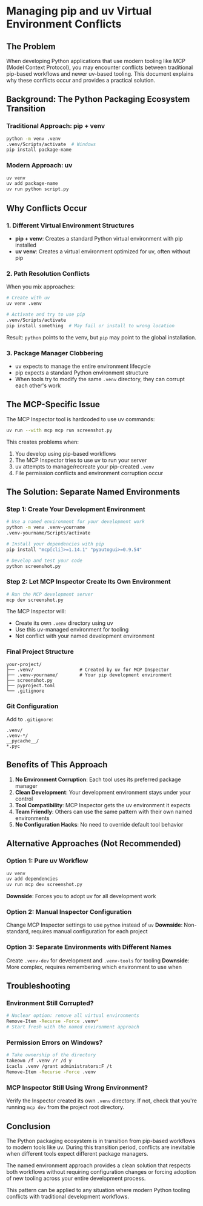 # Managing pip and uv Virtual Environment Conflicts

## The Problem

When developing Python applications that use modern tooling like MCP (Model Context Protocol), you may encounter conflicts between traditional pip-based workflows and newer uv-based tooling. This document explains why these conflicts occur and provides a practical solution.

## Background: The Python Packaging Ecosystem Transition

### Traditional Approach: pip + venv
```bash
python -m venv .venv
.venv/Scripts/activate  # Windows
pip install package-name
```

### Modern Approach: uv
```bash
uv venv
uv add package-name
uv run python script.py
```

## Why Conflicts Occur

### 1. Different Virtual Environment Structures
- **pip + venv**: Creates a standard Python virtual environment with pip installed
- **uv venv**: Creates a virtual environment optimized for uv, often without pip

### 2. Path Resolution Conflicts
When you mix approaches:
```bash
# Create with uv
uv venv .venv

# Activate and try to use pip
.venv/Scripts/activate
pip install something  # May fail or install to wrong location
```

Result: `python` points to the venv, but `pip` may point to the global installation.

### 3. Package Manager Clobbering
- uv expects to manage the entire environment lifecycle
- pip expects a standard Python environment structure
- When tools try to modify the same `.venv` directory, they can corrupt each other's work

## The MCP-Specific Issue

The MCP Inspector tool is hardcoded to use uv commands:
```bash
uv run --with mcp mcp run screenshot.py
```

This creates problems when:
1. You develop using pip-based workflows
2. The MCP Inspector tries to use uv to run your server
3. uv attempts to manage/recreate your pip-created `.venv`
4. File permission conflicts and environment corruption occur

## The Solution: Separate Named Environments

### Step 1: Create Your Development Environment
```bash
# Use a named environment for your development work
python -m venv .venv-yourname
.venv-yourname/Scripts/activate

# Install your dependencies with pip
pip install "mcp[cli]>=1.14.1" "pyautogui>=0.9.54"

# Develop and test your code
python screenshot.py
```

### Step 2: Let MCP Inspector Create Its Own Environment
```bash
# Run the MCP development server
mcp dev screenshot.py
```

The MCP Inspector will:
- Create its own `.venv` directory using uv
- Use this uv-managed environment for tooling
- Not conflict with your named development environment

### Final Project Structure
```
your-project/
├── .venv/                 # Created by uv for MCP Inspector
├── .venv-yourname/        # Your pip development environment
├── screenshot.py
├── pyproject.toml
└── .gitignore
```

### Git Configuration
Add to `.gitignore`:
```
.venv/
.venv-*/
__pycache__/
*.pyc
```

## Benefits of This Approach

1. **No Environment Corruption**: Each tool uses its preferred package manager
2. **Clean Development**: Your development environment stays under your control
3. **Tool Compatibility**: MCP Inspector gets the uv environment it expects
4. **Team Friendly**: Others can use the same pattern with their own named environments
5. **No Configuration Hacks**: No need to override default tool behavior

## Alternative Approaches (Not Recommended)

### Option 1: Pure uv Workflow
```bash
uv venv
uv add dependencies
uv run mcp dev screenshot.py
```
**Downside**: Forces you to adopt uv for all development work

### Option 2: Manual Inspector Configuration
Change MCP Inspector settings to use `python` instead of `uv`
**Downside**: Non-standard, requires manual configuration for each project

### Option 3: Separate Environments with Different Names
Create `.venv-dev` for development and `.venv-tools` for tooling
**Downside**: More complex, requires remembering which environment to use when

## Troubleshooting

### Environment Still Corrupted?
```bash
# Nuclear option: remove all virtual environments
Remove-Item -Recurse -Force .venv*
# Start fresh with the named environment approach
```

### Permission Errors on Windows?
```bash
# Take ownership of the directory
takeown /f .venv /r /d y
icacls .venv /grant administrators:F /t
Remove-Item -Recurse -Force .venv
```

### MCP Inspector Still Using Wrong Environment?
Verify the Inspector created its own `.venv` directory. If not, check that you're running `mcp dev` from the project root directory.

## Conclusion

The Python packaging ecosystem is in transition from pip-based workflows to modern tools like uv. During this transition period, conflicts are inevitable when different tools expect different package managers.

The named environment approach provides a clean solution that respects both workflows without requiring configuration changes or forcing adoption of new tooling across your entire development process.

This pattern can be applied to any situation where modern Python tooling conflicts with traditional development workflows.